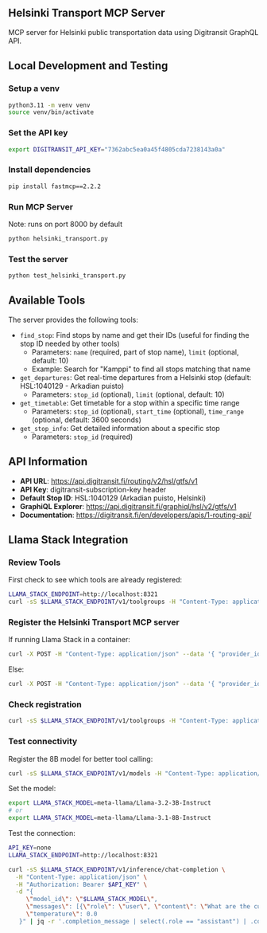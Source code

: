 ## Helsinki Transport MCP Server

MCP server for Helsinki public transportation data using Digitransit GraphQL API.

## Local Development and Testing

### Setup a venv

```bash
python3.11 -m venv venv
source venv/bin/activate
```

### Set the API key

```bash
export DIGITRANSIT_API_KEY="7362abc5ea0a45f4805cda7238143a0a"
```

### Install dependencies

```bash
pip install fastmcp==2.2.2
```

### Run MCP Server

Note: runs on port 8000 by default

```bash
python helsinki_transport.py
```

### Test the server

```bash
python test_helsinki_transport.py
```

## Available Tools

The server provides the following tools:

- `find_stop`: Find stops by name and get their IDs (useful for finding the stop ID needed by other tools)
  - Parameters: `name` (required, part of stop name), `limit` (optional, default: 10)
  - Example: Search for "Kamppi" to find all stops matching that name
- `get_departures`: Get real-time departures from a Helsinki stop (default: HSL:1040129 - Arkadian puisto)
  - Parameters: `stop_id` (optional), `limit` (optional, default: 10)
- `get_timetable`: Get timetable for a stop within a specific time range
  - Parameters: `stop_id` (optional), `start_time` (optional), `time_range` (optional, default: 3600 seconds)
- `get_stop_info`: Get detailed information about a specific stop
  - Parameters: `stop_id` (required)

## API Information

- **API URL**: https://api.digitransit.fi/routing/v2/hsl/gtfs/v1
- **API Key**: digitransit-subscription-key header
- **Default Stop ID**: HSL:1040129 (Arkadian puisto, Helsinki)
- **GraphiQL Explorer**: https://api.digitransit.fi/graphiql/hsl/v2/gtfs/v1
- **Documentation**: https://digitransit.fi/en/developers/apis/1-routing-api/

## Llama Stack Integration

### Review Tools

First check to see which tools are already registered:

```bash
LLAMA_STACK_ENDPOINT=http://localhost:8321
curl -sS $LLAMA_STACK_ENDPOINT/v1/toolgroups -H "Content-Type: application/json" | jq
```

### Register the Helsinki Transport MCP server

If running Llama Stack in a container:

```bash
curl -X POST -H "Content-Type: application/json" --data '{ "provider_id" : "model-context-protocol", "toolgroup_id" : "mcp::helsinki-transport", "mcp_endpoint" : { "uri" : "http://host.docker.internal:8000/sse"}}' $LLAMA_STACK_ENDPOINT/v1/toolgroups
```

Else:

```bash
curl -X POST -H "Content-Type: application/json" --data '{ "provider_id" : "model-context-protocol", "toolgroup_id" : "mcp::helsinki-transport", "mcp_endpoint" : { "uri" : "http://localhost:8000/sse"}}' $LLAMA_STACK_ENDPOINT/v1/toolgroups
```

### Check registration

```bash
curl -sS $LLAMA_STACK_ENDPOINT/v1/toolgroups -H "Content-Type: application/json" | jq
```

### Test connectivity

Register the 8B model for better tool calling:

```bash
curl -sS $LLAMA_STACK_ENDPOINT/v1/models -H "Content-Type: application/json" | jq -r '.data[].identifier'
```

Set the model:

```bash
export LLAMA_STACK_MODEL=meta-llama/Llama-3.2-3B-Instruct
# or
export LLAMA_STACK_MODEL=meta-llama/Llama-3.1-8B-Instruct
```

Test the connection:

```bash
API_KEY=none
LLAMA_STACK_ENDPOINT=http://localhost:8321

curl -sS $LLAMA_STACK_ENDPOINT/v1/inference/chat-completion \
  -H "Content-Type: application/json" \
  -H "Authorization: Bearer $API_KEY" \
  -d "{
     \"model_id\": \"$LLAMA_STACK_MODEL\",
     \"messages\": [{\"role\": \"user\", \"content\": \"What are the current departures from Arkadian puisto in Helsinki?\"}],
     \"temperature\": 0.0
   }" | jq -r '.completion_message | select(.role == "assistant") | .content'
```



